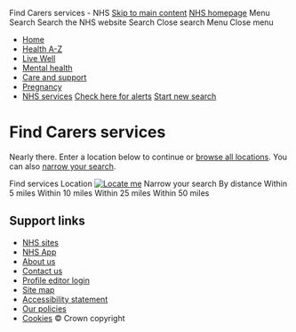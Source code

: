 
Find Carers services - NHS
[Skip to main content](#main-content) 
[NHS homepage](/)
Menu
Search
Search the NHS website
Search
Close search
Menu
Close menu
* [Home](/)
* [Health A-Z](/conditions/)
* [Live Well](/live-well/)
* [Mental health](/mental-health/)
* [Care and support](/conditions/social-care-and-support-guide/)
* [Pregnancy](/pregnancy/)
* [NHS services](/nhs-services/)
[Check here for alerts](http://www.nhs.uk/pages/NoJsAandE.aspx)
[Start new search](/service-search/other-services/)
# Find Carers services

 Nearly there. Enter a location below to continue or [browse all locations](/service-search/other-services/Carers/Location/1796).
 You can also [narrow your search](#).
 
Find services
Location
[![Locate me](/service-search/other-services/Content/img/geolocation.png)](#)
Narrow your search
By distance
Within 5 miles
Within 10 miles
Within 25 miles
Within 50 miles
## Support links
* [NHS sites](/nhs-sites/)
* [NHS App](/nhs-app/)
* [About us](/about-us/)
* [Contact us](/contact-us/)
* [Profile editor login](/personalisation/login.aspx)
* [Site map](/about-us/site-map/)
* [Accessibility statement](/accessibility-statement/)
* [Our policies](/our-policies/)
* [Cookies](/our-policies/cookies-policy/)
© Crown copyright
